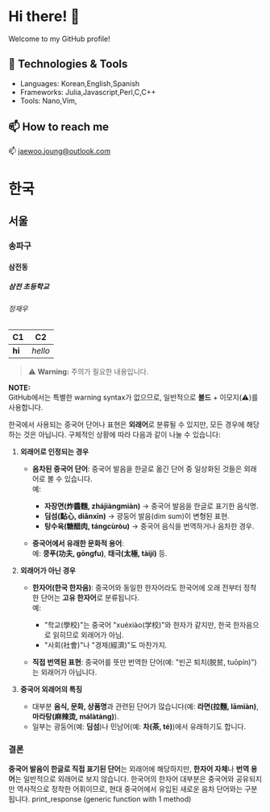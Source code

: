 
# Hi there! 👋

Welcome to my GitHub profile!

## 🔧 Technologies & Tools
- Languages: Korean,English,Spanish
- Frameworks: Julia,Javascript,Perl,C,C++
- Tools: Nano,Vim,

## 📫 How to reach me
📫 [jaewoo.joung@outlook.com](mailto:jaewoo.joung@outlook.com)


# 한국
## 서울
### 송파구
#### 삼전동 
##### 삼전 초등학교
###### 정재우

|C1|C2|
|--|--|
|**hi**|*hello*|


> ⚠️ **Warning:** 주의가 필요한 내용입니다.

**NOTE:**  
GitHub에서는 특별한 warning syntax가 없으므로, 일반적으로 **볼드** + 이모지(⚠️)를 사용합니다.

한국에서 사용되는 중국어 단어나 표현은 **외래어**로 분류될 수 있지만, 모든 경우에 해당하는 것은 아닙니다. 구체적인 상황에 따라 다음과 같이 나눌 수 있습니다:

1. **외래어로 인정되는 경우**  
   - **음차된 중국어 단어**: 중국어 발음을 한글로 옮긴 단어 중 일상화된 것들은 외래어로 볼 수 있습니다.  
     예:  
     - **자장면(炸醬麵, zhájiàngmiàn)** → 중국어 발음을 한글로 표기한 음식명.  
     - **딤섬(點心, diǎnxīn)** → 광둥어 발음(dim sum)이 변형된 표현.  
     - **탕수육(糖醋肉, tángcùròu)** → 중국어 음식을 번역하거나 음차한 경우.  

   - **중국어에서 유래한 문화적 용어**:  
     예: **쿵푸(功夫, gōngfu)**, **태극(太極, tàijí)** 등.  

2. **외래어가 아닌 경우**  
   - **한자어(한국 한자음)**: 중국어와 동일한 한자어라도 한국어에 오래 전부터 정착한 단어는 **고유 한자어**로 분류됩니다.  
     예:  
     - "학교(學校)"는 중국어 "xuéxiào(学校)"와 한자가 같지만, 한국 한자음으로 읽히므로 외래어가 아님.  
     - "사회(社會)"나 "경제(經濟)"도 마찬가지.  

   - **직접 번역된 표현**: 중국어를 뜻만 번역한 단어(예: "빈곤 퇴치(脱贫, tuōpín)")는 외래어가 아닙니다.

3. **중국어 외래어의 특징**  
   - 대부분 **음식, 문화, 상품명**과 관련된 단어가 많습니다(예: **라면(拉麵, lāmiàn)**, **마라탕(麻辣烫, málàtàng)**).  
   - 일부는 광둥어(예: **딤섬**)나 민남어(예: **차(茶, té)**)에서 유래하기도 합니다.

### 결론  
**중국어 발음이 한글로 직접 표기된 단어**는 외래어에 해당하지만, **한자어 자체**나 **번역 용어**는 일반적으로 외래어로 보지 않습니다. 한국어의 한자어 대부분은 중국어와 공유되지만 역사적으로 정착한 어휘이므로, 현대 중국어에서 유입된 새로운 음차 단어와는 구분됩니다.
print_response (generic function with 1 method)

